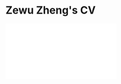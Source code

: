 # Zewu Zheng's CV

<iframe src="zze_cv_cuhk.pdf" frameborder="0" />

marp your-markdown.md --html --pdf --allow-local-files
